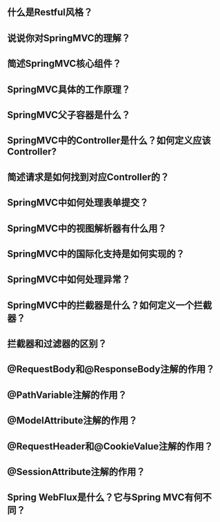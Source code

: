 ## 什么是Restful风格？



## 说说你对SpringMVC的理解？



## 简述SpringMVC核心组件？



## SpringMVC具体的工作原理？





## SpringMVC父子容器是什么？





## SpringMVC中的Controller是什么？如何定义应该Controller?



## 简述请求是如何找到对应Controller的？





## SpringMVC中如何处理表单提交？





## SpringMVC中的视图解析器有什么用？





## SpringMVC中的国际化支持是如何实现的？





## SpringMVC中如何处理异常？





## SpringMVC中的拦截器是什么？如何定义一个拦截器？



## 拦截器和过滤器的区别？



## @RequestBody和@ResponseBody注解的作用？



## @PathVariable注解的作用？



## @ModelAttribute注解的作用？



## @RequestHeader和@CookieValue注解的作用？



## @SessionAttribute注解的作用？



## Spring WebFlux是什么？它与Spring MVC有何不同？